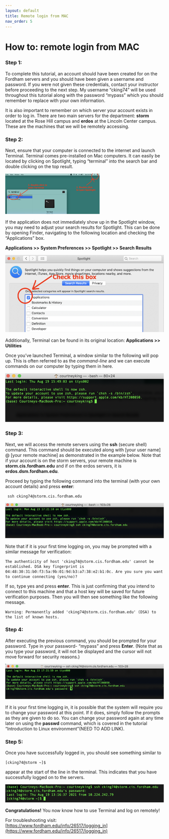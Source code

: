 ```yaml
---
layout: default
title: Remote login from MAC
nav_order: 5
---
```


# How to: remote login from MAC  
  
### Step 1:  
To complete this tutorial, an account should have been created for on the Fordham servers and you should have been given a username and password.  If you were not given these credentials, contact your instructor before proceeding to the next step.  My username “cking74” will be used throughout this tutorial along with the password “mypass” which you should remember to replace with your own information.   
  
It is also important to remember on which server your account exists in order to log in. There are two main servers for the department: **storm** located at the Rose Hill campus and **erdos** at the Lincoln Center campus. These are the machines that we will be remotely accessing.   
  
  
### Step 2:  
Next, ensure that your computer is connected to the internet and launch Terminal. Terminal comes pre-installed on Mac computers. It can easily be located by clicking on Spotlight, typing “terminal” into the search bar and double clicking on the top result. 
  

<img src="docs/assets/CISWork28.png" width="300">
  
If the application does not immediately show up in the Spotlight window, you may need to adjust your search results for Spotlight. This can be done by opening Finder, navigating to the following location and checking the “Applications” box.  
  
**Applications >> System Preferences >> Spotlight >> Search Results**  
  
![Check application box](docs/assets/CISWork29.png)     

Additionally, Terminal can be found in its original location:  **Applications >> Utilities**  

Once you’ve launched Terminal, a window similar to the following will pop up. This is often referred to as the _command-line_ and we can execute commands on our computer by typing them in here.  

![Terminal command line](docs/assets/CISWork30.png)  
  
  
### Step 3:  
Next, we will access the remote servers using the **ssh** (secure shell) command. This command should be executed along with [your user name] @ [your remote machine] as demonstrated in the example below. Note that if your account is on the storm servers, your remote machine is **storm.cis.fordham.edu** and if on the erdos servers, it is **erdos.dsm.fordham.edu**.  
  
Proceed by typing the following command into the terminal (with your own account details) and press **enter**:  

     ssh cking74@storm.cis.fordham.edu
  
![Enter command](docs/assets/CISWork31.png)  
  
Note that if it is your first time logging on, you may be prompted with a similar message for verification:  

    The authenticity of host 'cking74@storm.cis.fordham.edu' cannot be established. DSA key fingerprint is 
    04:48:30:31:b0:f3:5a:9b:01:9d:b3:a7:38:e2:b1:0c. Are you sure you want to continue connecting (yes/no)?
  
If so, type yes and press **enter**. This is just confirming that you intend to connect to this machine and that a host key will be saved for future verification purposes. Then you will then see something like the following message.  

    Warning: Permanently added 'cking74@storm.cis.fordham.edu' (DSA) to the list of known hosts.
  
  
### Step 4:   
After executing the previous command, you should be prompted for your password. Type in your password- “mypass” and press **Enter**. (Note that as you type your password, it will not be displayed and the cursor will not move forward for security reasons.)  
  
![Enter password](docs/assets/CISWork32.png)  
  
If it is your first time logging in, it is possible that the system will require you to change your password at this point. If it does, simply follow the prompts as they are given to do so. You can change your password again at any time later on using the **passwd** command, which is covered in the tutorial “Introduction to Linux environment”(NEED TO ADD LINK).   
  
  
### Step 5:  
Once you have successfully logged in, you should see something similar to  

    [cking74@storm ~]$ 
  
appear at the start of the line in the terminal. This indicates that you have successfully logged on to the servers.  
  
![Logged on to server](docs/assets/CISWork33.png)  
  
**Congratulations!** You now know how to use Terminal and log on remotely!  
  
For troubleshooting visit:  
[https://www.fordham.edu/info/26517/logging_in](https://www.fordham.edu/info/26517/logging_in)


